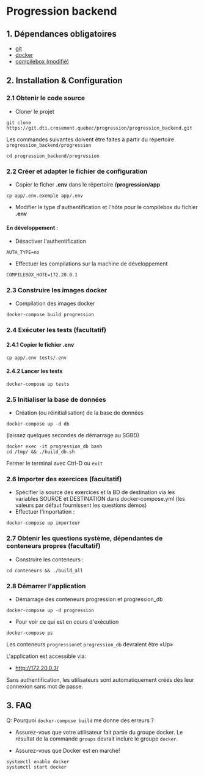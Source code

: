 # Progression backend

## 1. Dépendances obligatoires
- [git](https://git-scm.com/downloads)
- [docker](https://www.docker.com/)
- [compilebox (modifié)](https://git.dti.crosemont.quebec/progression/compilebox)

## 2. Installation & Configuration 
### 2.1 Obtenir le code source
- Cloner le projet
```
git clone https://git.dti.crosemont.quebec/progression/progression_backend.git
```

Les commandes suivantes doivent être faites à partir du répertoire `progression_backend/progression`
```
cd progression_backend/progression
```

### 2.2 Créer et adapter le fichier de configuration
- Copier le ficher **.env** dans le répertoire **/progression/app**
```
cp app/.env.exemple app/.env
```
- Modifier le type d\'authentification et l\'hôte pour le compilebox du fichier **.env** 

#### En développement :
- Désactiver l'authentification
```
AUTH_TYPE=no
```
- Effectuer les compilations sur la machine de développement
```
COMPILEBOX_HOTE=172.20.0.1
```

### 2.3 Construire les images docker
- Compilation des images docker
```
docker-compose build progression
```

### 2.4 Exécuter les tests (facultatif)
#### 2.4.1 Copier le fichier .env
```
cp app/.env tests/.env
```

#### 2.4.2 Lancer les tests
```
docker-compose up tests
```

### 2.5 Initialiser la base de données
- Création (ou réinitialisation) de la base de données
```
docker-compose up -d db
```
(laissez quelques secondes de démarrage au SGBD)
```
docker exec -it progression_db bash
cd /tmp/ && ./build_db.sh
```
Fermer le terminal avec Ctrl-D ou `exit`

### 2.6 Importer des exercices (facultatif)

- Spécifier la source des exercices et la BD de destination via les variables SOURCE et DESTINATION dans docker-compose.yml (les valeurs par défaut fournissent les questions démos)
- Effectuer l'importation :
```
docker-compose up importeur
```

### 2.7 Obtenir les questions système, dépendantes de conteneurs propres (facultatif)
- Construire les conteneurs :
```
cd conteneurs && ./build_all
```

### 2.8 Démarrer l'application
- Démarrage des conteneurs progression et progression_db
```
docker-compose up -d progression
```
- Pour voir ce qui est en cours d\'exécution
```
docker-compose ps
```
Les conteneurs `progression`et `progression_db` devraient être «Up»

L\'application est accessible via:
- http://172.20.0.3/

Sans authentification, les utilisateurs sont automatiquement créés dès leur connexion sans mot de passe.

## 3. FAQ
Q: Pourquoi `docker-compose build` me donne des erreurs ?
- Assurez-vous que votre utilisateur fait partie du groupe docker. Le résultat de la commande `groups` devrait inclure le groupe `docker`.

- Assurez-vous que Docker est en marche!
```
systemctl enable docker
systemctl start docker
```

